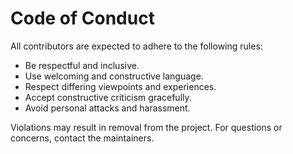 # Code of Conduct

All contributors are expected to adhere to the following rules:

- Be respectful and inclusive.
- Use welcoming and constructive language.
- Respect differing viewpoints and experiences.
- Accept constructive criticism gracefully.
- Avoid personal attacks and harassment.

Violations may result in removal from the project. For questions or concerns, contact the maintainers.